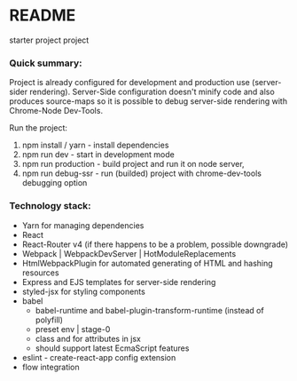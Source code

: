 # README #

starter project project

### Quick summary: ###

Project is already configured for development and production use (server-sider rendering).
Server-Side configuration doesn't minify code and also produces source-maps so it is possible to debug server-side
rendering with Chrome-Node Dev-Tools.

Run the project:
1. npm install / yarn - install dependencies
2. npm run dev - start in development mode
3. npm run production - build project and run it on node server,
4. npm run debug-ssr - run (builded) project with chrome-dev-tools debugging option

### Technology stack: ###
* Yarn for managing dependencies
* React
* React-Router v4 (if there happens to be a problem, possible downgrade)
* Webpack | WebpackDevServer | HotModuleReplacements
* HtmlWebpackPlugin for automated generating of HTML and hashing resources
* Express and EJS templates for server-side rendering
* styled-jsx for styling components
* babel
    * babel-runtime and babel-plugin-transform-runtime (instead of polyfill)
    * preset env | stage-0
    * class and for attributes in jsx
    * should support latest EcmaScript features
* eslint - create-react-app config extension
* flow integration